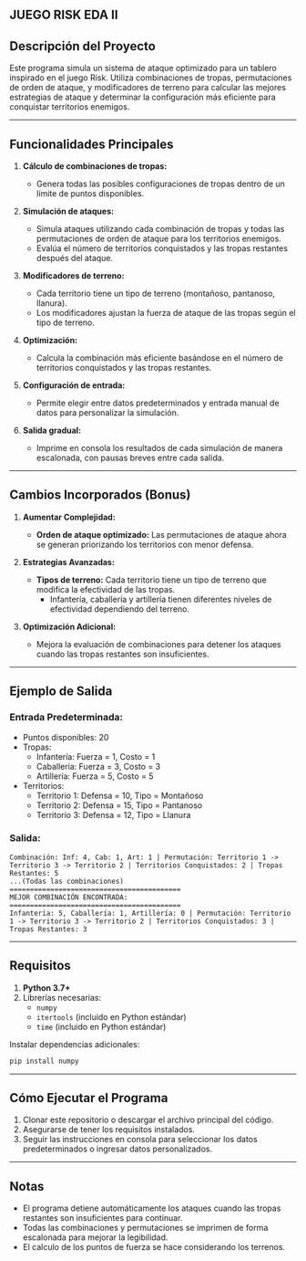 ## JUEGO RISK EDA II

## Descripción del Proyecto
Este programa simula un sistema de ataque optimizado para un tablero inspirado en el juego Risk. Utiliza combinaciones de tropas, permutaciones de orden de ataque, y modificadores de terreno para calcular las mejores estrategias de ataque y determinar la configuración más eficiente para conquistar territorios enemigos.

---

## Funcionalidades Principales
1. **Cálculo de combinaciones de tropas:**
   - Genera todas las posibles configuraciones de tropas dentro de un límite de puntos disponibles.
   
2. **Simulación de ataques:**
   - Simula ataques utilizando cada combinación de tropas y todas las permutaciones de orden de ataque para los territorios enemigos.
   - Evalúa el número de territorios conquistados y las tropas restantes después del ataque.

3. **Modificadores de terreno:**
   - Cada territorio tiene un tipo de terreno (montañoso, pantanoso, llanura).
   - Los modificadores ajustan la fuerza de ataque de las tropas según el tipo de terreno.

4. **Optimización:**
   - Calcula la combinación más eficiente basándose en el número de territorios conquistados y las tropas restantes.

5. **Configuración de entrada:**
   - Permite elegir entre datos predeterminados y entrada manual de datos para personalizar la simulación.

6. **Salida gradual:**
   - Imprime en consola los resultados de cada simulación de manera escalonada, con pausas breves entre cada salida.

---

## Cambios Incorporados (Bonus)
1. **Aumentar Complejidad:**
   - **Orden de ataque optimizado:** Las permutaciones de ataque ahora se generan priorizando los territorios con menor defensa.

2. **Estrategias Avanzadas:**
   - **Tipos de terreno:** Cada territorio tiene un tipo de terreno que modifica la efectividad de las tropas.
     - Infantería, caballería y artillería tienen diferentes niveles de efectividad dependiendo del terreno.

3. **Optimización Adicional:**
   - Mejora la evaluación de combinaciones para detener los ataques cuando las tropas restantes son insuficientes.

---

## Ejemplo de Salida
### Entrada Predeterminada:
- Puntos disponibles: 20
- Tropas:
  - Infantería: Fuerza = 1, Costo = 1
  - Caballería: Fuerza = 3, Costo = 3
  - Artillería: Fuerza = 5, Costo = 5
- Territorios:
  - Territorio 1: Defensa = 10, Tipo = Montañoso
  - Territorio 2: Defensa = 15, Tipo = Pantanoso
  - Territorio 3: Defensa = 12, Tipo = Llanura

### Salida:
```
Combinación: Inf: 4, Cab: 1, Art: 1 | Permutación: Territorio 1 -> Territorio 3 -> Territorio 2 | Territorios Conquistados: 2 | Tropas Restantes: 5
...(Todas las combinaciones)
==========================================
MEJOR COMBINACIÓN ENCONTRADA:
==========================================
Infantería: 5, Caballería: 1, Artillería: 0 | Permutación: Territorio 1 -> Territorio 3 -> Territorio 2 | Territorios Conquistados: 3 | Tropas Restantes: 3
```

---

## Requisitos
1. **Python 3.7+**
2. Librerías necesarias:
   - `numpy`
   - `itertools` (incluido en Python estándar)
   - `time` (incluido en Python estándar)

Instalar dependencias adicionales:
```bash
pip install numpy
```

---

## Cómo Ejecutar el Programa
1. Clonar este repositorio o descargar el archivo principal del código.
2. Asegurarse de tener los requisitos instalados.
3. Seguir las instrucciones en consola para seleccionar los datos predeterminados o ingresar datos personalizados.

---

## Notas
- El programa detiene automáticamente los ataques cuando las tropas restantes son insuficientes para continuar.
- Todas las combinaciones y permutaciones se imprimen de forma escalonada para mejorar la legibilidad.
- El calculo de los puntos de fuerza se hace considerando los terrenos.


